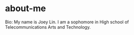# about-me
Bio:
My name is Joey Lin. I am a sophomore in High school of Telecommunications Arts and Technology.